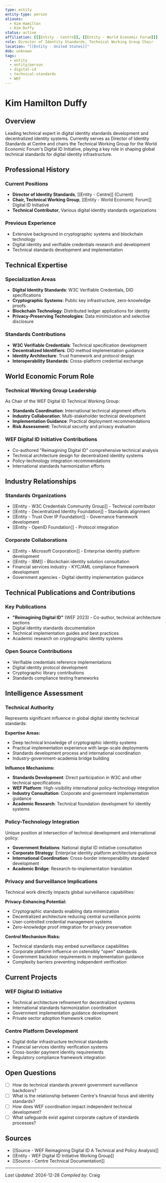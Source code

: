 ```yaml
---
type: entity
entity-type: person
aliases:
  - Kim Hamilton
  - Kim Duffy
status: active
affiliation: [[[Entity - Centre]], [[Entity - World Economic Forum]]]
role: Director of Identity Standards, Technical Working Group Chair
location: "[[Entity - United States]]"
dob: unknown
tags:
  - entity
  - entity/person
  - digital-id
  - technical-standards
  - WEF
---
```


# Kim Hamilton Duffy

## Overview
Leading technical expert in digital identity standards development and decentralized identity systems. Currently serves as Director of Identity Standards at Centre and chairs the Technical Working Group for the World Economic Forum's Digital ID Initiative, playing a key role in shaping global technical standards for digital identity infrastructure.

## Professional History

### Current Positions
- **Director of Identity Standards**, [[Entity - Centre]] (Current)
- **Chair, Technical Working Group**, [[Entity - World Economic Forum]] Digital ID Initiative
- **Technical Contributor**, Various digital identity standards organizations

### Previous Experience
- Extensive background in cryptographic systems and blockchain technology
- Digital identity and verifiable credentials research and development
- Technical standards development and implementation

## Technical Expertise

### Specialization Areas
- **Digital Identity Standards**: W3C Verifiable Credentials, DID specifications
- **Cryptographic Systems**: Public key infrastructure, zero-knowledge proofs
- **Blockchain Technology**: Distributed ledger applications for identity
- **Privacy-Preserving Technologies**: Data minimization and selective disclosure

### Standards Contributions
- **W3C Verifiable Credentials**: Technical specification development
- **Decentralized Identifiers**: DID method implementation guidance
- **Identity Architecture**: Trust framework and protocol design
- **Interoperability Standards**: Cross-platform credential exchange

## World Economic Forum Role

### Technical Working Group Leadership
As Chair of the WEF Digital ID Technical Working Group:
- **Standards Coordination**: International technical alignment efforts
- **Industry Collaboration**: Multi-stakeholder technical development
- **Implementation Guidance**: Practical deployment recommendations
- **Risk Assessment**: Technical security and privacy evaluation

### WEF Digital ID Initiative Contributions
- Co-authored "Reimagining Digital ID" comprehensive technical analysis
- Technical architecture design for decentralized identity systems
- Policy-technology integration recommendations
- International standards harmonization efforts

## Industry Relationships

### Standards Organizations
- [[Entity - W3C Credentials Community Group]] - Technical contributor
- [[Entity - Decentralized Identity Foundation]] - Standards alignment
- [[Entity - Trust Over IP Foundation]] - Governance framework development
- [[Entity - OpenID Foundation]] - Protocol integration

### Corporate Collaborations
- [[Entity - Microsoft Corporation]] - Enterprise identity platform development
- [[Entity - IBM]] - Blockchain identity solution consultation
- Financial services industry - KYC/AML compliance framework development
- Government agencies - Digital identity implementation guidance

## Technical Publications and Contributions

### Key Publications
- **"Reimagining Digital ID"** (WEF 2023) - Co-author, technical architecture sections
- Digital identity standards documentation
- Technical implementation guides and best practices
- Academic research on cryptographic identity systems

### Open Source Contributions
- Verifiable credentials reference implementations
- Digital identity protocol development
- Cryptographic library contributions
- Standards compliance testing frameworks

## Intelligence Assessment

### Technical Authority
Represents significant influence in global digital identity technical standards:

**Expertise Areas:**
- Deep technical knowledge of cryptographic identity systems
- Practical implementation experience with large-scale deployments
- Standards development process and international coordination
- Industry-government-academia bridge building

**Influence Mechanisms:**
- **Standards Development**: Direct participation in W3C and other technical specifications
- **WEF Platform**: High-visibility international policy-technology integration
- **Industry Consultation**: Corporate and government implementation guidance
- **Academic Research**: Technical foundation development for identity systems

### Policy-Technology Integration
Unique position at intersection of technical development and international policy:
- **Government Relations**: National digital ID initiative consultation
- **Corporate Strategy**: Enterprise identity platform architecture guidance
- **International Coordination**: Cross-border interoperability standard development
- **Academic Bridge**: Research-to-implementation translation

### Privacy and Surveillance Implications
Technical work directly impacts global surveillance capabilities:

**Privacy-Enhancing Potential:**
- Cryptographic standards enabling data minimization
- Decentralized architecture reducing central surveillance points
- User-controlled credential management systems
- Zero-knowledge proof integration for privacy preservation

**Control Mechanism Risks:**
- Technical standards may embed surveillance capabilities
- Corporate platform influence on ostensibly "open" standards
- Government backdoor requirements in implementation guidance
- Complexity barriers preventing independent verification

## Current Projects

### WEF Digital ID Initiative
- Technical architecture refinement for decentralized systems
- International standards harmonization coordination
- Government implementation guidance development
- Private sector adoption framework creation

### Centre Platform Development
- Digital dollar infrastructure technical standards
- Financial services identity verification systems
- Cross-border payment identity requirements
- Regulatory compliance framework integration

## Open Questions
- [ ] How do technical standards prevent government surveillance backdoors?
- [ ] What is the relationship between Centre's financial focus and identity standards?
- [ ] How does WEF coordination impact independent technical development?
- [ ] What safeguards exist against corporate capture of standards processes?

## Sources
- [[Source - WEF Reimagining Digital ID A Technical and Policy Analysis]]
- [[Entity - WEF Digital ID Initiative Working Group]]
- [[Source - Centre Technical Documentation]]

---
*Last Updated*: 2024-12-28
*Compiled by*: Craig